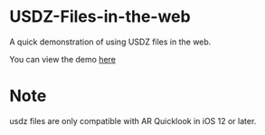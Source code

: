 # USDZ-Files-in-the-web
A quick demonstration of using USDZ files in the web.

You can view the demo [here](https://matt-rempel.github.io/USDZ-Files-in-the-web/index.html)



# Note
usdz files are only compatible with AR Quicklook in iOS 12 or later.
